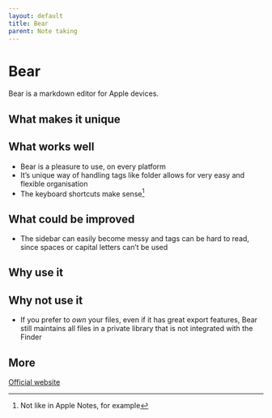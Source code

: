 ```yaml
---
layout: default
title: Bear
parent: Note taking
---
```

# Bear

Bear is a markdown editor for Apple devices.

## What makes it unique

## What works well

- Bear is a pleasure to use, on every platform
- It’s unique way of handling tags like folder allows for very easy and flexible organisation
- The keyboard shortcuts make sense[^key]

[^key]: Not like in Apple Notes, for example

## What could be improved

- The sidebar can easily become messy and tags can be hard to read, since spaces or capital letters can’t be used

## Why use it



## Why not use it

- If you prefer to *own* your files, even if it has great export features, Bear still maintains all files in a private library that is not integrated with the Finder 

## More

[Official website](https://bear.app)